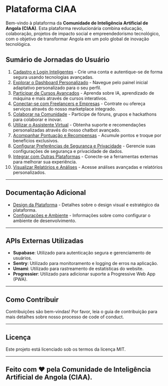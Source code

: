 # Plataforma CIAA

Bem-vindo à plataforma da **Comunidade de Inteligência Artificial de Angola (CIAA)**. Esta plataforma revolucionária combina educação, colaboração, projetos de impacto social e empreendedorismo tecnológico, com o objetivo de transformar Angola em um polo global de inovação tecnológica.

## Sumário de Jornadas do Usuário

1. [Cadastro e Login Inteligentes](docs/journeys/cadastro-e-login-inteligentes.md) - Crie uma conta e autentique-se de forma segura usando tecnologias avançadas.
2. [Explorar o Dashboard Personalizado](docs/journeys/explorar-o-dashboard-personalizado.md) - Navegue pelo painel inicial adaptativo personalizado para o seu perfil.
3. [Participar de Cursos Avançados](docs/journeys/participar-de-cursos-avancados.md) - Aprenda sobre IA, aprendizado de máquina e mais através de cursos interativos.
4. [Conectar-se com Freelancers e Empresas](docs/journeys/conectar-se-com-freelancers-e-empresas.md) - Contrate ou ofereça serviços através do nosso marketplace integrado.
5. [Colaborar na Comunidade](docs/journeys/colaborar-na-comunidade.md) - Participe de fóruns, grupos e hackathons para colaborar e inovar.
6. [Utilizar o Assistente Virtual](docs/journeys/utilizar-o-assistente-virtual.md) - Obtenha suporte e recomendações personalizadas através do nosso chatbot avançado.
7. [Acompanhar Pontuação e Recompensas](docs/journeys/acompanhar-pontuacao-e-recompensas.md) - Acumule pontos e troque por benefícios exclusivos.
8. [Configurar Preferências de Segurança e Privacidade](docs/journeys/configurar-preferencias-de-seguranca-e-privacidade.md) - Gerencie suas configurações de segurança e privacidade de dados.
9. [Integrar com Outras Plataformas](docs/journeys/integrar-com-outras-plataformas.md) - Conecte-se a ferramentas externas para melhorar sua experiência.
10. [Visualizar Relatórios e Análises](docs/journeys/visualizar-relatorios-e-analises.md) - Acesse análises avançadas e relatórios personalizados.

---

## Documentação Adicional

- [Design da Plataforma](DESIGN.md) - Detalhes sobre o design visual e estratégico da plataforma.
- [Configurações e Ambiente](docs/configuracoes-e-ambiente.md) - Informações sobre como configurar o ambiente de desenvolvimento.

---

## APIs Externas Utilizadas

- **Supabase**: Utilizado para autenticação segura e gerenciamento de usuários.
- **Sentry**: Utilizado para monitoramento e logging de erros na aplicação.
- **Umami**: Utilizado para rastreamento de estatísticas do website.
- **Progressier**: Utilizado para adicionar suporte a Progressive Web App (PWA).

---

## Como Contribuir

Contribuições são bem-vindas! Por favor, leia o guia de contribuição para mais detalhes sobre nosso processo de code of conduct.

---

## Licença

Este projeto está licenciado sob os termos da licença MIT.

---

## Feito com ❤️ pela Comunidade de Inteligência Artificial de Angola (CIAA).
